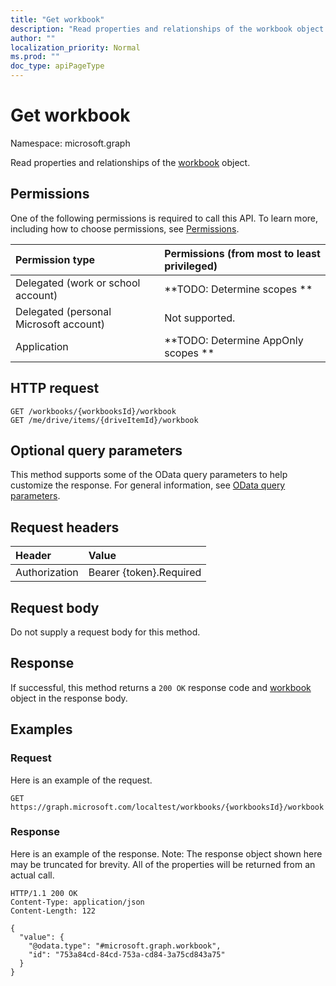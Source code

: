 ```yaml
---
title: "Get workbook"
description: "Read properties and relationships of the workbook object."
author: ""
localization_priority: Normal
ms.prod: ""
doc_type: apiPageType
---
```


# Get workbook

Namespace: microsoft.graph

Read properties and relationships of the [workbook](../resources/workbook.md) object.

## Permissions
One of the following permissions is required to call this API. To learn more, including how to choose permissions, see [Permissions](/concepts/permissions-reference.md).

|Permission type|Permissions (from most to least privileged)|
|:---|:---|
|Delegated (work or school account)|**TODO: Determine scopes **|
|Delegated (personal Microsoft account)|Not supported.|
|Application|**TODO: Determine AppOnly scopes **|

## HTTP request
<!-- {
  "blockType": "ignored"
}
-->
``` http
GET /workbooks/{workbooksId}/workbook
GET /me/drive/items/{driveItemId}/workbook
```

## Optional query parameters
This method supports some of the OData query parameters to help customize the response. For general information, see [OData query parameters](/graph/query-parameters).

## Request headers
|Header|Value|
|:---|:---|
|Authorization|Bearer {token}.Required|

## Request body
Do not supply a request body for this method.

## Response
If successful, this method returns a `200 OK` response code and [workbook](../resources/workbook.md) object in the response body.

## Examples

### Request
Here is an example of the request.
<!-- {
  "blockType": "request",
  "name": "get_workbook"
}
-->
``` http
GET https://graph.microsoft.com/localtest/workbooks/{workbooksId}/workbook
```

### Response
Here is an example of the response. Note: The response object shown here may be truncated for brevity. All of the properties will be returned from an actual call.
<!-- {
  "blockType": "response",
  "truncated": true,
  "@odata.type": "microsoft.graph.workbook"
}
-->
``` http
HTTP/1.1 200 OK
Content-Type: application/json
Content-Length: 122

{
  "value": {
    "@odata.type": "#microsoft.graph.workbook",
    "id": "753a84cd-84cd-753a-cd84-3a75cd843a75"
  }
}
```

